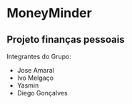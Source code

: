 # MoneyMinder

## Projeto finanças pessoais

Integrantes do Grupo:

- Jose Amaral
- Ivo Melgaço
- Yasmin
- Diego Gonçalves
